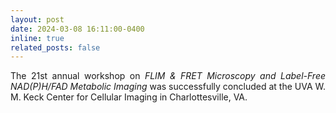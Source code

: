 ```yaml
---
layout: post
date: 2024-03-08 16:11:00-0400
inline: true
related_posts: false
---
```


<p style="text-align: justify;">The 21st annual workshop on <i>FLIM & FRET Microscopy and Label-Free NAD(P)H/FAD Metabolic Imaging</i> was successfully concluded at the UVA W. M. Keck Center for Cellular Imaging in Charlottesville, VA.</p>
